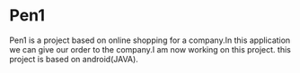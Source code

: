 # Pen1 
Pen1 is a project based on online shopping for a company.In this application we can give our order to the company.I am now working on this project.
this project is based on android(JAVA).

